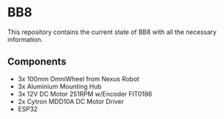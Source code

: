 # BB8
This repository contains the current state of BB8 with all the necessary information.

## Components
- 3x 100mm OmniWheel from Nexus Robot
- 3x Aluminium Mounting Hub
- 3x 12V DC Motor 251RPM w/Encoder FIT0186
- 2x Cytron MDD10A DC Motor Driver
- ESP32
